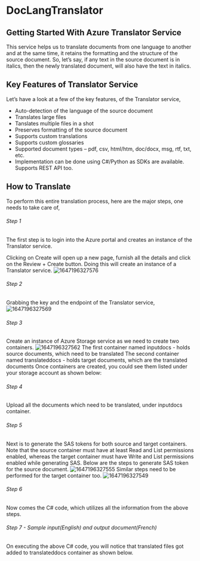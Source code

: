 # DocLangTranslator

## Getting Started With Azure Translator Service

This service helps us to translate documents from one language to another and at the same time, it retains the formatting and the structure of the source document. So, let’s say, if any text in the source document is in italics, then the newly translated document, will also have the text in italics.

## Key Features of Translator Service

Let’s have a look at a few of the key features, of the Translator service,

- Auto-detection of the language of the source document
- Translates large files
- Tanslates multiple files in a shot
- Preserves formatting of the source document
- Supports custom translations
- Supports custom glossaries
- Supported document types – pdf, csv, html/htm, doc/docx, msg, rtf, txt, etc.
- Implementation can be done using C#/Python as SDKs are available. Supports REST API too.

## How to Translate 

To perform this entire translation process, here are the major steps, one needs to take care of,

###### Step 1

The first step is to login into the Azure portal and creates an instance of the Translator service.

Clicking on Create will open up a new page, furnish all the details and click on the Review + Create button. Doing this will create an instance of a Translator service.
![1647196327576](https://user-images.githubusercontent.com/73302381/158074436-d3b6c30a-bf57-461a-9577-eeb5b9565283.jpg)

###### Step 2

Grabbing the key and the endpoint of the Translator service,
![1647196327569](https://user-images.githubusercontent.com/73302381/158074461-d5bffea0-2ceb-4c06-abd5-c7b54e401825.jpg)

###### Step 3

Create an instance of Azure Storage service as we need to create two containers.
![1647196327562](https://user-images.githubusercontent.com/73302381/158074510-15578501-70a8-4560-a0f5-b1c98ffee115.jpg)
The first container named inputdocs - holds source documents, which need to be translated
The second container named translateddocs - holds target documents, which are the translated documents
Once containers are created, you could see them listed under your storage account as shown below:

###### Step 4

Upload all the documents which need to be translated, under inputdocs container.

###### Step 5

Next is to generate the SAS tokens for both source and target containers. Note that the source container must have at least Read and List permissions enabled, whereas the target container must have Write and List permissions enabled while generating SAS. Below are the steps to generate SAS token for the source document.
![1647196327555](https://user-images.githubusercontent.com/73302381/158074549-f5c65af1-9182-44a9-b025-f0ab8184f0bb.jpg)
Similar steps need to be performed for the target container too.
![1647196327549](https://user-images.githubusercontent.com/73302381/158074601-a2a80e0d-6ea6-401d-8857-0d10ac52d182.jpg)

###### Step 6

Now comes the C# code, which utilizes all the information from the above steps.

###### Step 7 - Sample input(English) and output document(French)

On executing the above C# code, you will notice that translated files got added to translateddocs container as shown below.
